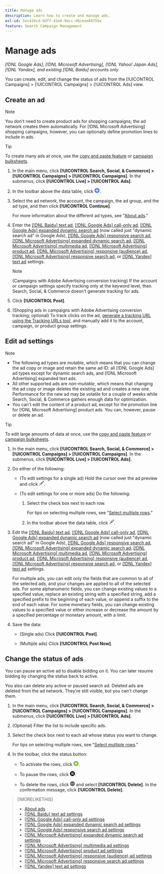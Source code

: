 ```yaml
---
title: Manage ads
description: Learn how to create and manage ads.
exl-id: 5ec410cd-9dff-41e6-9ecc-d6ceee84755e
feature: Search Campaign Management
---
```

# Manage ads

*[!DNL Google Ads], [!DNL Microsoft Advertising], [!DNL Yahoo! Japan Ads], [!DNL Yandex], and existing [!DNL Baidu] accounts only*

You can create, edit, and change the status of ads from the [!UICONTROL Campaigns] > [!UICONTROL Campaigns] > [!UICONTROL Ads] view.

## Create an ad

>[!NOTE]
>
>You don't need to create product ads for shopping campaigns; the ad network creates them automatically. For [!DNL Microsoft Advertising] shopping campaigns, however, you can optionally define promotion lines to include in ads.

>[!TIP]
>
>To create many ads at once, use the [copy and paste feature](/help/search-social-commerce/campaign-management/campaigns/copy-paste.md) or [campaign bulksheets](/help/search-social-commerce/campaign-management/bulksheets/bulksheet-about.md).

1. In the main menu, click **[!UICONTROL Search, Social, & Commerce] > [!UICONTROL Campaigns] > [!UICONTROL Campaigns]**. In the submenus, click **[!UICONTROL Live] > [!UICONTROL Ads]**.

1. In the toolbar above the data table, click ![Create](/help/search-social-commerce/assets/add.png "Create").

1. Select the ad network, the account, the campaign, the ad group, and the ad type, and then click **[!UICONTROL Continue]**.
   
   For more information about the different ad types, see "[About ads](ad-about.md)."

1. Enter the [[!DNL Baidu] text ad](ad-settings-baidu-text.md), [[!DNL Google Ads] call-only ad](ad-settings-google-call.md), [[!DNL Google Ads] expanded dynamic search ad](ad-settings-google-dsa.md) (now called just "dynamic search ad" in Google Ads), [[!DNL Google Ads] responsive search ad](ad-settings-google-rsa.md), [[!DNL Microsoft Advertising] expanded dynamic search ad](ad-settings-microsoft-dsa.md), [[!DNL Microsoft Advertising] multimedia ad](ad-settings-microsoft-multimedia.md), [[!DNL Microsoft Advertising] product ad](ad-settings-microsoft-product.md), [[!DNL Microsoft Advertising] responsive (audience) ad](ad-settings-microsoft-responsive.md), [[!DNL Microsoft Advertising] responsive search ad](ad-settings-microsoft-rsa.md), or [[!DNL Yandex] text ad](ad-settings-yandex-text.md) settings.
   
   >[!NOTE]
   >
   >(Campaigns with Adobe Advertising conversion tracking) If the account or campaign settings specify tracking only at the keyword level, then Search, Social, & Commerce doesn't generate tracking for ads.

1. Click **[!UICONTROL Post]**.

1. (Shopping ads in campaigns with Adobe Advertising conversion tracking; optional) To track clicks on the ad, [generate a tracking URL using the Tracking URLs tool](/help/search-social-commerce/tools/click-tracking-url-generate.md), and manually add it to the account, campaign, or product group settings.

## Edit ad settings

>[!NOTE]
>
>* The following ad types are *mutable*, which means that you can change the ad copy or image and retain the same ad ID: all [!DNL Google Ads] ad types except for dynamic search ads, and [!DNL Microsoft Advertising] expanded text ads.
>* All other supported ads are *non-mutable*, which means that changing the ad copy or image deletes the existing ad and creates a new one. Performance for the new ad may be volatile for a couple of weeks while Search, Social, & Commerce gathers enough data for optimization.
>* You can't edit the content of a product ad, except for the promotion line for [!DNL Microsoft Advertising] product ads. You can, however, pause or delete an ad.

>[!TIP]
>
>To edit large amounts of data at once, use the [copy and paste feature](/help/search-social-commerce/campaign-management/campaigns/copy-paste.md) or [campaign bulksheets](/help/search-social-commerce/campaign-management/bulksheets/bulksheet-about.md).

1. In the main menu, click **[!UICONTROL Search, Social, & Commerce] > [!UICONTROL Campaigns] > [!UICONTROL Campaigns]**. In the submenus, click **[!UICONTROL Live] > [!UICONTROL Ads]**.

1. Do either of the following:
   
   * (To edit settings for a single ad) Hold the cursor over the ad preview and click ![Edit](/help/search-social-commerce/assets/edit.png "Edit").
   
   * (To edit settings for one or more ads) Do the following:
     
     1. Select the check box next to each row.
     
        For tips on selecting multiple rows, see "[Select multiple rows](/help/search-social-commerce/common-tasks/navigation-editing-selection/multiple-rows-select.md)."
     
     1. In the toolbar above the data table, click ![Edit](/help/search-social-commerce/assets/edit.png "Edit").

1. Edit the [[!DNL Baidu] text ad](ad-settings-baidu-text.md), [[!DNL Google Ads] call-only ad](ad-settings-google-call.md), [[!DNL Google Ads] expanded dynamic search ad](ad-settings-google-dsa.md) (now called just "dynamic search ad" in Google Ads), [[!DNL Google Ads] responsive search ad](ad-settings-google-rsa.md), [[!DNL Microsoft Advertising] expanded dynamic search ad](ad-settings-microsoft-dsa.md), [[!DNL Microsoft Advertising] multimedia ad](ad-settings-microsoft-multimedia.md), [[!DNL Microsoft Advertising] product ad](ad-settings-microsoft-product.md), [[!DNL Microsoft Advertising] responsive (audience) ad](ad-settings-microsoft-responsive.md), [[!DNL Microsoft Advertising] responsive search ad](ad-settings-microsoft-rsa.md), or [[!DNL Yandex] text ad](ad-settings-yandex-text.md) settings.

   For multiple ads, you can edit only the fields that are common to all of the selected ads, and your changes are applied to all of the selected ads. For some alphanumeric fields, you can change existing values to a specified value, replace an existing string with a specified string, add a specified prefix to the beginning of each value, or append a suffix to the end of each value. For some monetary fields, you can change existing values to a specified value or either increase or decrease the amount by a specified percentage or monetary amount, with a limit.

1. Save the data:

   * (Single ads) Click **[!UICONTROL Post]**.
   
   * (Multiple ads) Click **[!UICONTROL Post Now]**.

## Change the status of ads

You can pause an active ad to disable bidding on it. You can later resume bidding by changing the status back to active.

You also can delete any active or paused search ad. Deleted ads are deleted from the ad network. They're still visible, but you can't change them.

1. In the main menu, click **[!UICONTROL Search, Social, & Commerce] > [!UICONTROL Campaigns] > [!UICONTROL Campaigns]**. In the submenus, click **[!UICONTROL Live] > [!UICONTROL Ads]**.

1. (Optional) Filter the list to include specific ads.

1. Select the check box next to each ad whose status you want to change.

   For tips on selecting multiple rows, see "[Select multiple rows](/help/search-social-commerce/common-tasks/navigation-editing-selection/multiple-rows-select.md)."

1. In the toolbar, click the status button:

   * To activate the rows, click ![Activate](/help/search-social-commerce/assets/activate.png "Activate").
   
   * To pause the rows, click ![Pause](/help/search-social-commerce/assets/pause.png "Pause").
   
   * To delete the rows, click ![More](/help/search-social-commerce/assets/more.png "More") and select **[!UICONTROL Delete]**. In the confirmation message, click **[!UICONTROL Delete]**.

>[!MORELIKETHIS]
>
>* [About ads](ad-about.md)
>* [[!DNL Baidu] text ad settings](ad-settings-baidu-text.md)
>* [[!DNL Google Ads] call-only ad settings](ad-settings-google-call.md)
>* [[!DNL Google Ads] expanded dynamic search ad settings](ad-settings-google-dsa.md)
>* [[!DNL Google Ads] responsive search ad settings](ad-settings-google-rsa.md)
>* [[!DNL Microsoft Advertising] expanded dynamic search ad settings](ad-settings-microsoft-dsa.md)
>* [[!DNL Microsoft Advertising] multimedia ad settings](ad-settings-microsoft-multimedia.md)
>* [[!DNL Microsoft Advertising] product ad settings](ad-settings-microsoft-product.md)
>* [[!DNL Microsoft Advertising] responsive (audience) ad settings](ad-settings-microsoft-responsive.md)
>* [[!DNL Microsoft Advertising] responsive search ad settings](ad-settings-microsoft-rsa.md)
>* [[!DNL Yandex] text ad settings](ad-settings-yandex-text.md)
